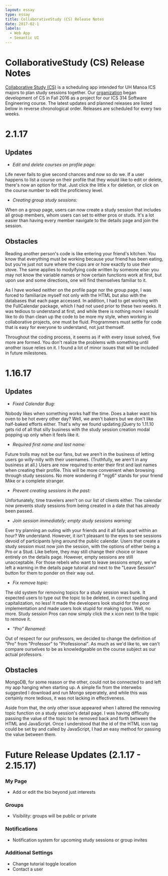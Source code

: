 ```yaml
---
layout: essay
type: essay
title: CollaborativeStudy (CS) Release Notes
date: 2017-02-1
labels:
  - Web App
  - Semantic UI
---
```

# CollaborativeStudy (CS) Release Notes

[Collaborative Study (CS)](https://mariahgaoiran.github.io/projects/CS) is a scheduling app intended for UH Manoa ICS majors to plan study sessions together. Our [organization](https://collaborativestudy.github.io/) began development of CS in Fall 2016 as a project for our ICS 314 Software Engineering course. The latest updates and planned releases are listed below in reverse chronological order. Releases are scheduled for every two weeks.

# 2.1.17

## Updates
 - *Edit and delete courses on profile page:*
 
  Life never fails to give second chances and now so do we. If a user happens to list a course on their profile that they would like to edit or delete, there's now an option for that. Just click the little x for deletion, or click on the course number to edit the proficiency level.

 - *Creating group study sessions:*
 
 When on a group page, users can now create a study session that includes all group members, whom users can set to either pros or studs. It's a lot easier than having every member navigate to the details page and join the session.
 
## Obstacles
Reading another person's code is like entering your friend's kitchen. You know that everything must be working because your friend has been eating, but you're just not sure where the cups are or how exactly to use their stove. The same applies to modyifying code written by someone else: you may not know the variable names or how certain functions work at first, but upon use and some directions, one will find themselves familiar to it. 

As I have worked neither on the profile page nor the group page, I was forced to familiarize myself not only with the HTML but also with the databases that each page accessed. In addition, I had to get working with the FullCalendar package, which I had not used prior to these two weeks. It was tedious to understand at first, and while there is nothing more I would like to do than clean up the code to be more my style, when working in collaborative projects, one must be fluid. Programmers must settle for code that is easy for everyone to understand, not just themself.

Throughout the coding process, it seems as if with every issue solved, five more are formed. You don't realize the problems with something until another issue relies on it. I found a lot of minor issues that will be included in future milestones.

# 1.16.17

## Updates
 - *Fixed Calendar Bug:*
 
 Nobody likes when something works half the time. Does a baker want his oven to be hot every other day? Well, we aren't bakers but we don't like half-baked efforts either. That's why we found updating jQuery to 1.11.10 gets rid of all that silly business with the study session creation modal popping up only when it feels like it.

 - *Required first name and last name:*
 
 Future trolls may not be our fans, but we aren't in the business of letting users go willy-nilly with their usernames. (Truthfully, we aren't in any business at all.) Users are now required to enter their first and last names when creating their profile. This will be more convenient when browsing through study sessions. No more wondering if "mjg6" stands for your friend Mike or a complete stranger.

 - *Prevent creating sessions in the past:*
 
 Unfortunately, time travelers aren't on our list of clients either. The calendar now prevents study sessions from being created in a date that has already been passed.

 - *Join session immediately; empty study sessions warning:*
 
 Ever try planning an outing with your friends and it all falls apart within an hour? We understand. However, it isn't pleasant to the eyes to see sessions devoid of participants lying around the public calendar. Users that create a study session must now join the session, with the options of either being a Pro or a Stud. Like before, they may still change their choice or leave entirely on the details page. However, empty sessions are still unacceptable. For those rebels who want to leave sessions empty, we've left a warning in the details page tutorial and next to the "Leave Session" button for them to ponder on their way out. 
 
 - *Fix remove topic:*
 
 The old system for removing topics for a study session was bunk. It expected users to type out the topic to be deleted, in correct spelling and capitalization, no less! It made the developers look stupid for the poor implementation and made users look stupid for making typos. Well, no more. Study session Pros can now simply click the x icon next to the topic to remove it.
 
 - *"Pro" Renamed:*
 
 Out of respect for our professors, we decided to change the definition of "Pro" from "Professor" to "Professional". As much as we'd like to, we can't compare ourselves to be as knowledgeable on the course subject as our actual professors.
 
## Obstacles
MongoDB, for some reason or the other, could not be connected to and left my app hanging when starting up. A simple fix from the interwebs suggested I download and run Mongo seperately, and while this was certainly more tedious, it was not lacking in effectiveness. 

Aside from that, the only other issue appeared when I altered the removing topic function on a study session's detail page. I was having difficulty passing the value of the topic to be removed back and forth between the HTML and JavaScript. Once I understood that the id of the HTML icon tag could be set by and called by JavaScript, I had an easy method for passing the value between them.

# Future Release Updates (2.1.17 - 2.15.17)

### My Page
 - Add or edit the bio beyond just interests
 
### Groups
 - Visibility: groups will be public or private
 
### Notifications
 - Notification system for upcoming study sessions or group invites

### Additional Settings
 - Change tutorial toggle location
 - Contact a user
